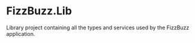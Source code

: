 # FizzBuzz.Lib

Library project containing all the types and services used by the FizzBuzz application.